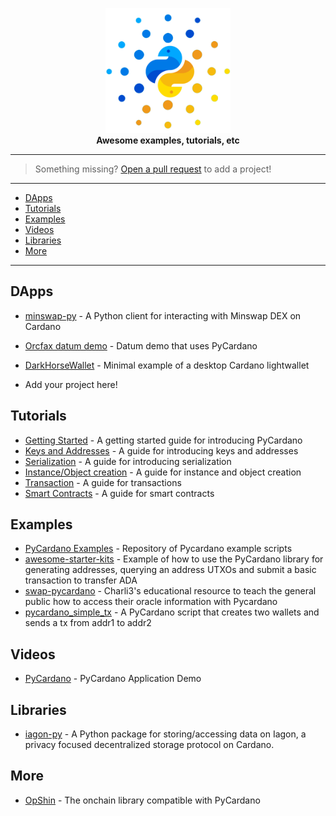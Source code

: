 <p align="center">
    <img src="https://github.com/Python-Cardano/pycardano/blob/main/.github/logo.png" alt="Awesome PyCardano" width="200px"/>
    <br/>
    <strong>Awesome examples, tutorials, etc</strong><br/>
</p>

---

> Something missing? [Open a pull request](https://github.com/B3nac/awesome-pycardano/pulls) to add a project!

---

- [DApps](#DApps)
- [Tutorials](#Tutorials)
- [Examples](#Examples)
- [Videos](#Videos)
- [Libraries](#Libraries)
- [More](#More)

---

## DApps

- [minswap-py](https://github.com/theeldermillenial/minswap-py) - A Python client for interacting with Minswap DEX on Cardano
- [Orcfax datum demo](https://github.com/orcfax/datum-demo-opshin) - Datum demo that uses PyCardano
- [DarkHorseWallet](https://github.com/B3nac/DarkHorseWallet) - Minimal example of a desktop Cardano lightwallet 

- Add your project here!

## Tutorials

- [Getting Started](https://pycardano.readthedocs.io/en/latest/tutorial.html) - A getting started guide for introducing PyCardano
- [Keys and Addresses](https://pycardano.readthedocs.io/en/latest/guides/address.html) - A guide for introducing keys and addresses
- [Serialization](https://pycardano.readthedocs.io/en/latest/guides/serialization.html) - A guide for introducing serialization
- [Instance/Object creation](https://pycardano.readthedocs.io/en/latest/guides/instance_creation.html) - A guide for instance and object creation
- [Transaction](https://pycardano.readthedocs.io/en/latest/guides/transaction.html) - A guide for transactions
- [Smart Contracts](https://pycardano.readthedocs.io/en/latest/guides/plutus.html) - A guide for smart contracts

## Examples

- [PyCardano Examples](https://github.com/Python-Cardano/pycardano/tree/main/examples) - Repository of Pycardano example scripts
- [awesome-starter-kits](https://github.com/txpipe/awesome-starter-kits/tree/main/kits/pycardano-tutorial) - Example of how to use the PyCardano library for generating addresses, querying an address UTXOs and submit a basic transaction to transfer ADA  
- [swap-pycardano](https://github.com/Charli3-Official/swap-pycardano) - Charli3's educational resource to teach the general public how to access their oracle information with Pycardano
- [pycardano_simple_tx](https://github.com/tuckpuck/pycardano_simple_tx) - A PyCardano script that creates two wallets and sends a tx from addr1 to addr2 
 
## Videos

- [PyCardano](https://www.youtube.com/watch?v=2r2CiE0YqWQ) - PyCardano Application Demo 

## Libraries

- [iagon-py](https://github.com/theeldermillenial/iagon-py) - A Python package for storing/accessing data on Iagon, a privacy focused decentralized storage protocol on Cardano.

## More

- [OpShin](https://github.com/OpShin/opshin) - The onchain library compatible with PyCardano
